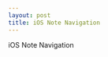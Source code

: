 ```yaml
---
layout: post
title: iOS Note Navigation
---
```


iOS Note Navigation
<script src="https://gist.github.com/JeOam/790799bbdcf19c6f031b.js"></script>